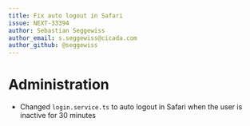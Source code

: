```yaml
---
title: Fix auto logout in Safari
issue: NEXT-33394
author: Sebastian Seggewiss
author_email: s.seggewiss@cicada.com
author_github: @seggewiss
---
```

# Administration
* Changed `login.service.ts` to auto logout in Safari when the user is inactive for 30 minutes
